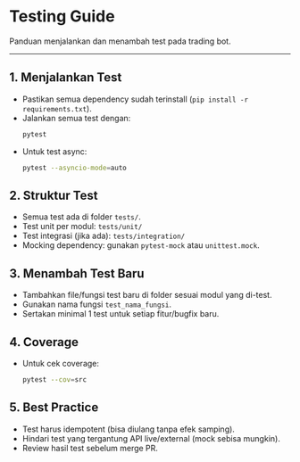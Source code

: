 # Testing Guide

Panduan menjalankan dan menambah test pada trading bot.

---

## 1. Menjalankan Test
- Pastikan semua dependency sudah terinstall (`pip install -r requirements.txt`).
- Jalankan semua test dengan:
  ```bash
  pytest
  ```
- Untuk test async:
  ```bash
  pytest --asyncio-mode=auto
  ```

## 2. Struktur Test
- Semua test ada di folder `tests/`.
- Test unit per modul: `tests/unit/`
- Test integrasi (jika ada): `tests/integration/`
- Mocking dependency: gunakan `pytest-mock` atau `unittest.mock`.

## 3. Menambah Test Baru
- Tambahkan file/fungsi test baru di folder sesuai modul yang di-test.
- Gunakan nama fungsi `test_nama_fungsi`.
- Sertakan minimal 1 test untuk setiap fitur/bugfix baru.

## 4. Coverage
- Untuk cek coverage:
  ```bash
  pytest --cov=src
  ```

## 5. Best Practice
- Test harus idempotent (bisa diulang tanpa efek samping).
- Hindari test yang tergantung API live/external (mock sebisa mungkin).
- Review hasil test sebelum merge PR.
